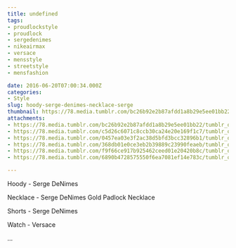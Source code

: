 ```yaml
---
title: undefined
tags:
- proudlockstyle
- proudlock
- sergedenimes
- nikeairmax
- versace
- mensstyle
- streetstyle
- mensfashion

date: 2016-06-20T07:00:34.000Z
categories:
- Style
slug: hoody-serge-denimes-necklace-serge
thumbnail: https://78.media.tumblr.com/bc26b92e2b87afdd1a8b29e5ee01bb22/tumblr_o8tutzx9KX1rhrm24o3_540.jpg
attachments:
- https://78.media.tumblr.com/bc26b92e2b87afdd1a8b29e5ee01bb22/tumblr_o8tutzx9KX1rhrm24o3_1280.jpg
- https://78.media.tumblr.com/c5d26c6071c8ccb30ca24e20e169f1c7/tumblr_o8tutzx9KX1rhrm24o4_1280.jpg
- https://78.media.tumblr.com/0457ea03e3f2ac38d5bfd3bcc32896b1/tumblr_o8tutzx9KX1rhrm24o6_1280.jpg
- https://78.media.tumblr.com/368db01e0ce3eb2b39889c23990feaeb/tumblr_o8tutzx9KX1rhrm24o5_1280.jpg
- https://78.media.tumblr.com/f9f66ce917b925462ceed01e20420b8c/tumblr_o8tutzx9KX1rhrm24o7_1280.jpg
- https://78.media.tumblr.com/6890b4728575550f6ea7081ef14e783c/tumblr_o8tutzx9KX1rhrm24o2_1280.jpg

---
```


Hoody -  Serge DeNimes 

  Necklace -  Serge DeNimes Gold Padlock Necklace 

  Shorts -  Serge DeNimes 

  Watch -  Versace 

 ...
